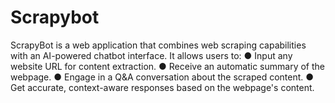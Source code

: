 # Scrapybot
ScrapyBot is a web application that combines web scraping capabilities with an AI-powered chatbot interface.
It allows users to:
● Input any website URL for content extraction.
● Receive an automatic summary of the webpage.
● Engage in a Q&A conversation about the scraped content.
● Get accurate, context-aware responses based on the webpage's content.
